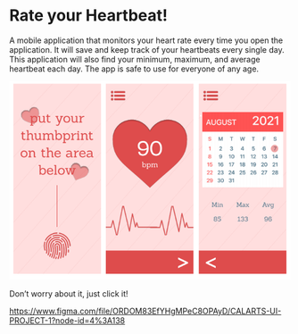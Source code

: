 # **Rate your Heartbeat!**

A mobile application that monitors your heart rate every time you open the application. It will save and keep track of your heartbeats every single day.
This application will also find your minimum, maximum, and average heartbeat each day.
The app is safe to use for everyone of any age.

![](preview.png)

Don’t worry about it, just click it!


https://www.figma.com/file/ORDOM83EfYHgMPeC8OPAyD/CALARTS-UI-PROJECT-1?node-id=4%3A138
